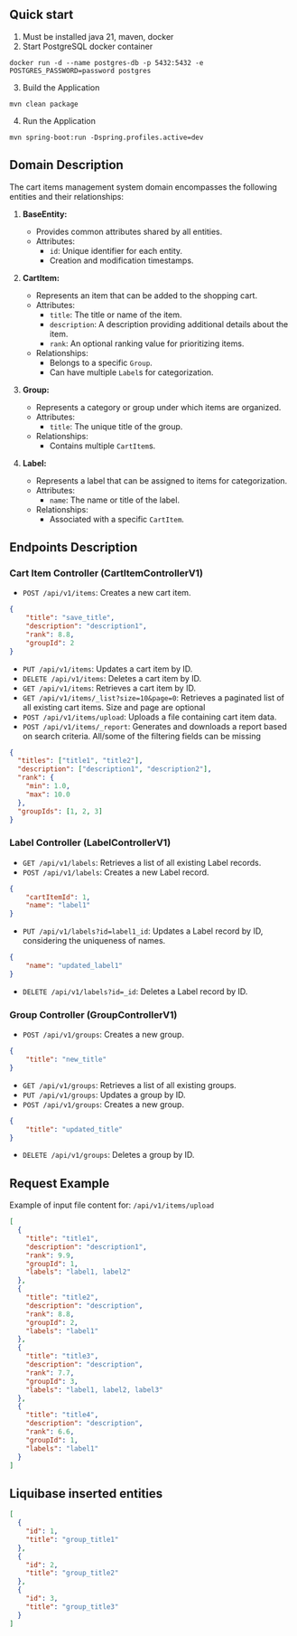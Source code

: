 ## Quick start
1. Must be installed java 21, maven, docker
2. Start PostgreSQL docker container
```
docker run -d --name postgres-db -p 5432:5432 -e POSTGRES_PASSWORD=password postgres
```
3. Build the Application
```
mvn clean package
```
4. Run the Application
```
mvn spring-boot:run -Dspring.profiles.active=dev
```

## Domain Description

The cart items management system domain encompasses the following entities and their relationships:

1. **BaseEntity:**
    - Provides common attributes shared by all entities.
    - Attributes:
        - `id`: Unique identifier for each entity.
        - Creation and modification timestamps.

2. **CartItem:**
    - Represents an item that can be added to the shopping cart.
    - Attributes:
        - `title`: The title or name of the item.
        - `description`: A description providing additional details about the item.
        - `rank`: An optional ranking value for prioritizing items.
    - Relationships:
        - Belongs to a specific `Group`.
        - Can have multiple `Label`s for categorization.

3. **Group:**
    - Represents a category or group under which items are organized.
    - Attributes:
        - `title`: The unique title of the group.
    - Relationships:
        - Contains multiple `CartItem`s.

4. **Label:**
    - Represents a label that can be assigned to items for categorization.
    - Attributes:
        - `name`: The name or title of the label.
    - Relationships:
        - Associated with a specific `CartItem`.

## Endpoints Description

### Cart Item Controller (CartItemControllerV1)

- `POST /api/v1/items`: Creates a new cart item.
```json
{
    "title": "save_title",
    "description": "description1",
    "rank": 8.8,
    "groupId": 2
}
```
- `PUT /api/v1/items`: Updates a cart item by ID.
- `DELETE /api/v1/items`: Deletes a cart item by ID.
- `GET /api/v1/items`: Retrieves a cart item by ID.
- `GET /api/v1/items/_list?size=10&page=0`: Retrieves a paginated list of all existing cart items. Size and page are optional
- `POST /api/v1/items/upload`: Uploads a file containing cart item data.
- `POST /api/v1/items/_report`: Generates and downloads a report based on search criteria.
All/some of the filtering fields can be missing
```json
{
  "titles": ["title1", "title2"],
  "description": ["description1", "description2"],
  "rank": {
    "min": 1.0,
    "max": 10.0
  },
  "groupIds": [1, 2, 3]
}
```
### Label Controller (LabelControllerV1)
- `GET /api/v1/labels`: Retrieves a list of all existing Label records.
- `POST /api/v1/labels`: Creates a new Label record.
```json
{
    "cartItemId": 1,
    "name": "label1"
}
```
- `PUT /api/v1/labels?id=label1_id`: Updates a Label record by ID, considering the uniqueness of names.
```json
{
    "name": "updated_label1"
}
```
- `DELETE /api/v1/labels?id=_id`: Deletes a Label record by ID.

### Group Controller (GroupControllerV1)

- `POST /api/v1/groups`: Creates a new group.
```json
{
    "title": "new_title"
}
```
- `GET /api/v1/groups`: Retrieves a list of all existing groups.
- `PUT /api/v1/groups`: Updates a group by ID.
- `POST /api/v1/groups`: Creates a new group.
```json
{
    "title": "updated_title"
}
```
- `DELETE /api/v1/groups`: Deletes a group by ID.

## Request Example

Example of input file content for: `/api/v1/items/upload` 
```json
[
  {
    "title": "title1",
    "description": "description1",
    "rank": 9.9,
    "groupId": 1,
    "labels": "label1, label2"
  },
  {
    "title": "title2",
    "description": "description",
    "rank": 8.8,
    "groupId": 2,
    "labels": "label1"
  },
  {
    "title": "title3",
    "description": "description",
    "rank": 7.7,
    "groupId": 3,
    "labels": "label1, label2, label3"
  },
  {
    "title": "title4",
    "description": "description",
    "rank": 6.6,
    "groupId": 1,
    "labels": "label1"
  }
]   
```

## Liquibase inserted entities
```json
[
  {
    "id": 1,
    "title": "group_title1"
  },
  {
    "id": 2,
    "title": "group_title2"
  },
  {
    "id": 3,
    "title": "group_title3"
  }
]
```
